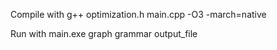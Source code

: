 Compile with g++ optimization.h main.cpp -O3 -march=native

Run with main.exe graph grammar output_file
